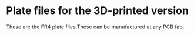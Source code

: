 # Plate files for the 3D-printed version

These are the FR4 plate files.These can be manufactured at any PCB fab. 